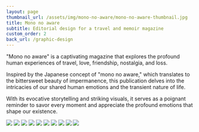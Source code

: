 ```yaml
---
layout: page
thumbnail_url: /assets/img/mono-no-aware/mono-no-aware-thumbnail.jpg
title: Mono no aware
subtitle: Editorial design for a travel and memoir magazine
custom_order: 2
back_url: /graphic-design
---
```

"Mono no aware" is a captivating magazine that explores the profound human experiences of travel, love, friendship, nostalgia, and loss.

Inspired by the Japanese concept of "mono no aware," which translates to the bittersweet beauty of impermanence, this publication delves into the intricacies of our shared human emotions and the transient nature of life.

With its evocative storytelling and striking visuals, it serves as a poignant reminder to savor every moment and appreciate the profound emotions that shape our existence.

![](/assets/img/mono-no-aware/mono-no-aware-thumbnail.jpg)
![](/assets/img/mono-no-aware/mono-no-aware-1.jpg)
![](/assets/img/mono-no-aware/mono-no-aware-2.jpg)
![](/assets/img/mono-no-aware/mono-no-aware-3.jpg)
![](/assets/img/mono-no-aware/mono-no-aware-4.jpg)
![](/assets/img/mono-no-aware/mono-no-aware-5.jpg)
![](/assets/img/mono-no-aware/mono-no-aware-6.jpg)
![](/assets/img/mono-no-aware/mono-no-aware-7.jpg)
![](/assets/img/mono-no-aware/mono-no-aware-8.jpg)
![](/assets/img/mono-no-aware/mono-no-aware-9.jpg)

